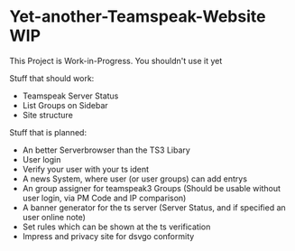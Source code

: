 # Yet-another-Teamspeak-Website WIP
This Project is Work-in-Progress.
You shouldn't use it yet

Stuff that should work:
- Teamspeak Server Status
- List Groups on Sidebar
- Site structure

Stuff that is planned:
- An better Serverbrowser than the TS3 Libary
- User login
- Verify your user with your ts ident
- A news System, where user (or user groups) can add entrys
- An group assigner for teamspeak3 Groups (Should be usable without user login, via PM Code and IP comparison)
- A banner generator for the ts server (Server Status, and if specified an user online note)
- Set rules which can be shown at the ts verification
- Impress and privacy site for dsvgo conformity
